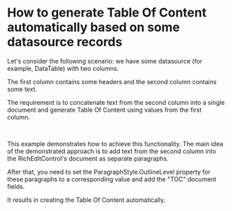 # How to generate Table Of Content automatically based on some datasource records


<p>Let's consider the following scenario: we have some datasource (for example, DataTable) with two columns.</p><p>The first column contains some headers and the second column contains some text.</p><p>The requirement is to concatenate text from the second column into a single document and generate Table Of Content using values from the first column.</p><br />
<p>This example demonstrates how to achieve this functionality. The main idea of the demonstrated approach is to add text from the second column into the RichEditControl's document as separate paragraphs.</p><p>After that, you need to set the ParagraphStyle.OutlineLevel property for these paragraphs to a corresponding value and add the "TOC" document fields.</p><p>It results in creating the Table Of Content automatically.</p>

<br/>


